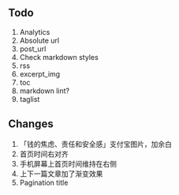 ## Todo

1. Analytics
2. Absolute url
3. post_url
4. Check markdown styles
5. rss
6. excerpt_img
7. toc
8. markdown lint?
9. taglist

## Changes

1. 「钱的焦虑、责任和安全感」支付宝图片，加余白
2. 首页时间右对齐
3. 手机屏幕上首页时间维持在右侧
4. 上下一篇文章加了渐变效果
5. Pagination title